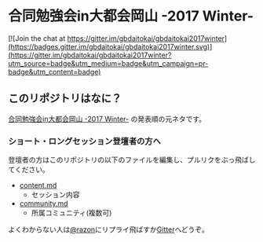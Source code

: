 # 合同勉強会in大都会岡山 -2017 Winter-

[![Join the chat at https://gitter.im/gbdaitokai/gbdaitokai2017winter](https://badges.gitter.im/gbdaitokai/gbdaitokai2017winter.svg)](https://gitter.im/gbdaitokai/gbdaitokai2017winter?utm_source=badge&utm_medium=badge&utm_campaign=pr-badge&utm_content=badge)

## このリポジトリはなに？

[合同勉強会in大都会岡山 -2017 Winter-](http://gbdaitokai.connpass.com/event/58025/) の発表順の元ネタです。  

### ショート・ロングセッション登壇者の方へ

登壇者の方はこのリポジトリの以下のファイルを編集し、プルリクをぶっ飛ばしてください。

- [content.md](https://github.com/gbdaitokai/gbdaitokai2017winter/blob/master/content.md)
  * セッション内容
- [community.md](https://github.com/gbdaitokai/gbdaitokai2017winter/blob/master/community.md)
  * 所属コミュニティ(複数可)

よくわからない人は[@razon](https://twitter.com/razon)にリプライ飛ばすか[Gitter](https://gitter.im/gbdaitokai/gbdaitokai2017winter)へどうぞ。

